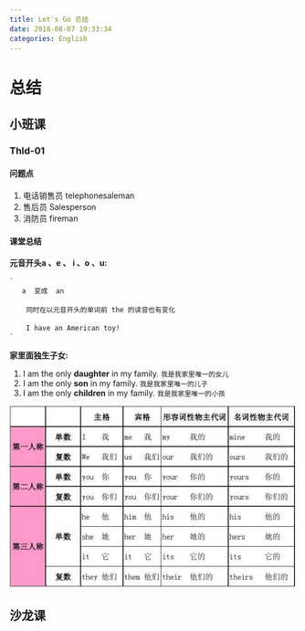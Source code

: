 ```yaml
---
title: Let's Go 总结
date: 2018-08-07 19:33:34
categories: English
---
```



# 总结


## 小班课

### Thld-01


#### 问题点

1.  电话销售员 telephonesaleman
2. 售后员  Salesperson
3. 消防员  fireman


#### 课堂总结

**元音开头a 、e 、 i 、o 、u:** 

	`
	   a  变成  an  
	   
		同时在以元音开头的单词前 the 的读音也有变化
		
		I have an American toy!
	`

**家里面独生子女:**

1. I am the only **daughter** in my family. `我是我家里唯一的女儿`
2. I am the only **son** in my family. `我是我家里唯一的儿子`
3. I am the only **children** in my family. `我是我家里唯一的小孩`

![](/images/english/english-三种人称代词.jpg)



## 沙龙课


